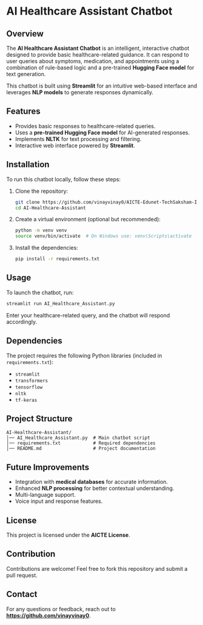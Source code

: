 # AI Healthcare Assistant Chatbot

## Overview
The **AI Healthcare Assistant Chatbot** is an intelligent, interactive chatbot designed to provide basic healthcare-related guidance. It can respond to user queries about symptoms, medication, and appointments using a combination of rule-based logic and a pre-trained **Hugging Face model** for text generation.

This chatbot is built using **Streamlit** for an intuitive web-based interface and leverages **NLP models** to generate responses dynamically.

## Features
- Provides basic responses to healthcare-related queries.
- Uses a **pre-trained Hugging Face model** for AI-generated responses.
- Implements **NLTK** for text processing and filtering.
- Interactive web interface powered by **Streamlit**.

## Installation
To run this chatbot locally, follow these steps:

1. Clone the repository:
   ```sh
   git clone https://github.com/vinayvinay0/AICTE-Edunet-TechSaksham-Internship-Project.git
   cd AI-Healthcare-Assistant
   ```
2. Create a virtual environment (optional but recommended):
   ```sh
   python -m venv venv
   source venv/bin/activate  # On Windows use: venv\Scripts\activate
   ```
3. Install the dependencies:
   ```sh
   pip install -r requirements.txt
   ```

## Usage
To launch the chatbot, run:
```sh
streamlit run AI_Healthcare_Assistant.py
```

Enter your healthcare-related query, and the chatbot will respond accordingly.

## Dependencies
The project requires the following Python libraries (included in `requirements.txt`):
- `streamlit`
- `transformers`
- `tensorflow`
- `nltk`
- `tf-keras`

## Project Structure
```
AI-Healthcare-Assistant/
│── AI_Healthcare_Assistant.py  # Main chatbot script
│── requirements.txt            # Required dependencies
│── README.md                   # Project documentation
```

## Future Improvements
- Integration with **medical databases** for accurate information.
- Enhanced **NLP processing** for better contextual understanding.
- Multi-language support.
- Voice input and response features.

## License
This project is licensed under the **AICTE License**.

## Contribution
Contributions are welcome! Feel free to fork this repository and submit a pull request.

## Contact
For any questions or feedback, reach out to **https://github.com/vinayvinay0**.

